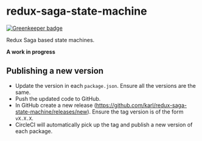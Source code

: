 # redux-saga-state-machine

[![Greenkeeper badge](https://badges.greenkeeper.io/karl/redux-saga-state-machine.svg)](https://greenkeeper.io/)

Redux Saga based state machines.

**A work in progress**

## Publishing a new version

- Update the version in each `package.json`. Ensure all the versions are the same.
- Push the updated code to GitHub.
- In GitHub create a new release (https://github.com/karl/redux-saga-state-machine/releases/new). Ensure the tag version is of the form `vX.X.X`.
- CircleCI will automatically pick up the tag and publish a new version of each package.
